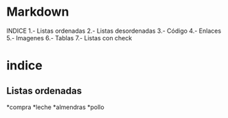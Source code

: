 # Markdown
INDICE
1.- Listas ordenadas
2.- Listas desordenadas
3.- Código
4.- Enlaces
5.- Imagenes
6.- Tablas
7.- Listas con check
# indice
## Listas ordenadas
*compra
 *leche 
 *almendras
 *pollo
